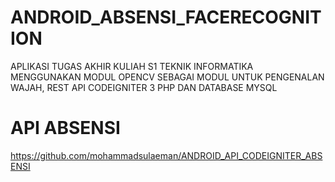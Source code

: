 # ANDROID_ABSENSI_FACERECOGNITION
APLIKASI TUGAS AKHIR KULIAH S1 TEKNIK INFORMATIKA MENGGUNAKAN MODUL OPENCV SEBAGAI MODUL UNTUK PENGENALAN WAJAH, REST API CODEIGNITER 3 PHP DAN DATABASE MYSQL
# API ABSENSI
https://github.com/mohammadsulaeman/ANDROID_API_CODEIGNITER_ABSENSI
